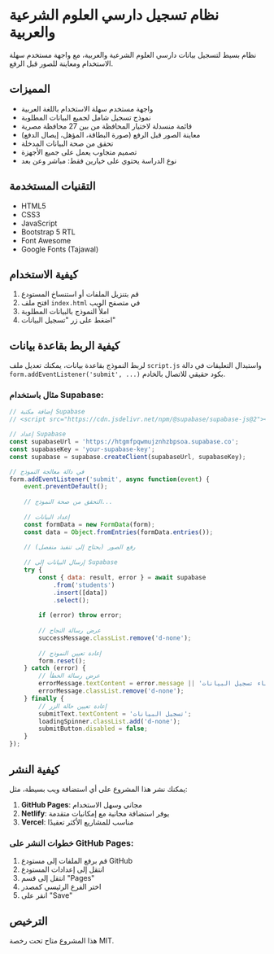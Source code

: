 # نظام تسجيل دارسي العلوم الشرعية والعربية

نظام بسيط لتسجيل بيانات دارسي العلوم الشرعية والعربية، مع واجهة مستخدم سهلة الاستخدام ومعاينة للصور قبل الرفع.

## المميزات

- واجهة مستخدم سهلة الاستخدام باللغة العربية
- نموذج تسجيل شامل لجميع البيانات المطلوبة
- قائمة منسدلة لاختيار المحافظة من بين 27 محافظة مصرية
- معاينة الصور قبل الرفع (صورة البطاقة، المؤهل، إيصال الدفع)
- تحقق من صحة البيانات المدخلة
- تصميم متجاوب يعمل على جميع الأجهزة
- نوع الدراسة يحتوي على خيارين فقط: مباشر وعن بعد

## التقنيات المستخدمة

- HTML5
- CSS3
- JavaScript
- Bootstrap 5 RTL
- Font Awesome
- Google Fonts (Tajawal)

## كيفية الاستخدام

1. قم بتنزيل الملفات أو استنساخ المستودع
2. افتح ملف `index.html` في متصفح الويب
3. املأ النموذج بالبيانات المطلوبة
4. اضغط على زر "تسجيل البيانات"

## كيفية الربط بقاعدة بيانات

لربط النموذج بقاعدة بيانات، يمكنك تعديل ملف `script.js` واستبدال التعليقات في دالة `form.addEventListener('submit', ...)` بكود حقيقي للاتصال بالخادم.

### مثال باستخدام Supabase:

```javascript
// إضافة مكتبة Supabase
// <script src="https://cdn.jsdelivr.net/npm/@supabase/supabase-js@2"></script>

// إعداد Supabase
const supabaseUrl = 'https://htgmfpqwmujznhzbpsoa.supabase.co';
const supabaseKey = 'your-supabase-key';
const supabase = supabase.createClient(supabaseUrl, supabaseKey);

// في دالة معالجة النموذج
form.addEventListener('submit', async function(event) {
    event.preventDefault();
    
    // التحقق من صحة النموذج...
    
    // إعداد البيانات
    const formData = new FormData(form);
    const data = Object.fromEntries(formData.entries());
    
    // رفع الصور (يحتاج إلى تنفيذ منفصل)
    
    // إرسال البيانات إلى Supabase
    try {
        const { data: result, error } = await supabase
            .from('students')
            .insert([data])
            .select();
            
        if (error) throw error;
        
        // عرض رسالة النجاح
        successMessage.classList.remove('d-none');
        
        // إعادة تعيين النموذج
        form.reset();
    } catch (error) {
        // عرض رسالة الخطأ
        errorMessage.textContent = error.message || 'حدث خطأ أثناء تسجيل البيانات';
        errorMessage.classList.remove('d-none');
    } finally {
        // إعادة تعيين حالة الزر
        submitText.textContent = 'تسجيل البيانات';
        loadingSpinner.classList.add('d-none');
        submitButton.disabled = false;
    }
});
```

## كيفية النشر

يمكنك نشر هذا المشروع على أي استضافة ويب بسيطة، مثل:

1. **GitHub Pages**: مجاني وسهل الاستخدام
2. **Netlify**: يوفر استضافة مجانية مع إمكانيات متقدمة
3. **Vercel**: مناسب للمشاريع الأكثر تعقيدًا

### خطوات النشر على GitHub Pages:

1. قم برفع الملفات إلى مستودع GitHub
2. انتقل إلى إعدادات المستودع
3. انتقل إلى قسم "Pages"
4. اختر الفرع الرئيسي كمصدر
5. انقر على "Save"

## الترخيص

هذا المشروع متاح تحت رخصة MIT.
